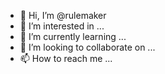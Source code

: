 - 👋 Hi, I’m @rulemaker
- 👀 I’m interested in ...
- 🌱 I’m currently learning ...
- 💞️ I’m looking to collaborate on ...
- 📫 How to reach me ...

<!---
rulemaker/rulemaker is a ✨ special ✨ repository because its `README.md` (this file) appears on your GitHub profile.
You can click the Preview link to take a look at your changes.
--->
